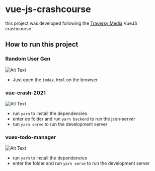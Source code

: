 # vue-js-crashcourse

this project was developed following the [Traversy Media](https://www.youtube.com/watch?v=qZXt1Aom3Cs&ab_channel=TraversyMedia) VueJS crashcourse

## How to run this project

### Random User Gen
  ![Alt Text](https://media.giphy.com/media/vFKqnCdLPNOKc/giphy.gif)
  - Just open the `index.html` on the browser
  
### vue-crash-2021
  ![Alt Text](https://media.giphy.com/media/vFKqnCdLPNOKc/giphy.gif)
  - run `yarn` to install the dependencies
  - enter de folder and run `yarn backend` to run the json-server 
  - run `yarn serve` to run the development server

### vuex-todo-manager
![Alt Text](https://media.giphy.com/media/vFKqnCdLPNOKc/giphy.gif)
  - run `yarn` to install the dependencies
  - enter the folder and run `yarn serve` to run the development server